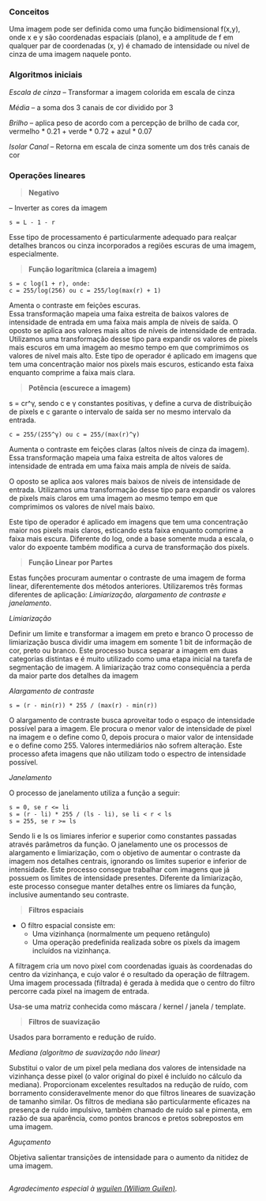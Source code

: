 ### Conceitos

Uma imagem pode ser definida como uma função bidimensional f(x,y), onde x e y são coordenadas espaciais (plano), e a amplitude de f em qualquer par de coordenadas (x, y) é chamado de intensidade ou nível de cinza de uma imagem naquele ponto.


### Algoritmos iniciais

*Escala de cinza* – Transformar a imagem colorida em escala de cinza

*Média* – a soma dos 3 canais de cor dividido por 3

*Brilho* – aplica peso de acordo com a percepção de brilho de cada cor, vermelho * 0.21 + verde * 0.72 + azul * 0.07

*Isolar Canal* – Retorna em escala de cinza somente um dos três canais de cor


### Operações lineares

> **Negativo**

– Inverter as cores da imagem

```
s = L - 1 - r
```

Esse tipo de processamento é particularmente adequado para realçar detalhes brancos ou cinza incorporados a regiões escuras de uma imagem, especialmente.

> **Função logarítmica (clareia a imagem)**

```
s = c log(1 + r), onde:
c = 255/log(256) ou c = 255/log(max(r) + 1)
```

Amenta o contraste em feições escuras.        
Essa transformação mapeia uma faixa estreita de baixos valores de intensidade de entrada em uma faixa mais ampla de níveis de saída.
O oposto se aplica aos valores mais altos de níveis de intensidade de entrada.
Utilizamos uma transformação desse tipo para expandir os valores de pixels mais escuros em uma imagem ao mesmo tempo em que comprimimos os valores de nível mais alto.
Este tipo de operador é aplicado em imagens que tem uma concentração maior nos pixels mais escuros, esticando esta faixa enquanto comprime a faixa mais clara.

> **Potência (escurece a imagem)**

s = cr^γ, sendo c e γ constantes positivas, γ define a curva de distribuição de pixels e c garante o intervalo de saída ser no mesmo intervalo da entrada.

```
c = 255/(255^γ) ou c = 255/(max(r)^γ)
```

Aumenta o contraste em feições claras (altos níveis de cinza da imagem).
Essa transformação mapeia uma faixa estreita de altos valores de intensidade de entrada em uma faixa mais ampla de níveis de saída.
        
O oposto se aplica aos valores mais baixos de níveis de intensidade de entrada. Utilizamos uma transformação desse tipo para expandir os valores de pixels mais claros em uma imagem ao mesmo tempo em que comprimimos os valores de nível mais baixo.
        
Este tipo de operador é aplicado em imagens que tem uma concentração maior nos pixels mais claros, esticando esta faixa enquanto comprime a faixa mais escura.
Diferente do log, onde a base somente muda a escala, o valor do expoente também modifica a curva de transformação dos pixels.


> **Função Linear por Partes**

Estas funções procuram aumentar o contraste de uma imagem de forma linear, diferentemente dos métodos anteriores.
Utilizaremos três formas diferentes de aplicação: *Limiarização, alargamento de contraste e janelamento*.

*Limiarização*

Definir um limite e transformar a imagem em preto e branco
O processo de limiarização busca dividir uma imagem em somente 1 bit de informação de cor, preto ou branco.
Este processo busca separar a imagem em duas categorias distintas e é muito utilizado como uma etapa inicial na tarefa de segmentação de imagem.
A limiarização traz como consequência a perda da maior parte dos detalhes da imagem

*Alargamento de contraste*

```
s = (r - min(r)) * 255 / (max(r) - min(r))
```

O alargamento de contraste busca aproveitar todo o espaço de intensidade possível para a imagem.
Ele procura o menor valor de intensidade de pixel na imagem e o define como 0, depois procura o maior valor de intensidade e o define como 255. Valores intermediários não sofrem alteração.
Este processo afeta imagens que não utilizam todo o espectro de intensidade possível.

*Janelamento*

O processo de janelamento utiliza a função a seguir:

```
s = 0, se r <= li
s = (r - li) * 255 / (ls - li), se li < r < ls
s = 255, se r >= ls
```

Sendo li e ls os limiares inferior e superior como constantes passadas através parâmetros da função.
O janelamento une os processos de alargamento e limiarização, com o objetivo de aumentar o contraste da imagem nos detalhes centrais, ignorando os limites superior e inferior de intensidade.
Este processo consegue trabalhar com imagens que já possuem os limites de intensidade presentes.
Diferente da limiarização, este processo consegue manter detalhes entre os limiares da função, inclusive aumentando seu contraste.


> **Filtros espaciais**

- O filtro espacial consiste em:
	- Uma vizinhança (normalmente um pequeno retângulo)
	- Uma operação predefinida realizada sobre os pixels da imagem incluídos na vizinhança.
	
A filtragem cria um novo pixel com coordenadas iguais às coordenadas do centro da vizinhança, e cujo valor é o resultado da operação de filtragem. Uma imagem processada (filtrada) é gerada à medida que o centro do filtro percorre cada pixel na imagem de entrada.

Usa-se uma matriz conhecida como máscara / kernel / janela / template.

> **Filtros de suavização**

Usados para borramento e redução de ruído.

*Mediana (algoritmo de suavização não linear)*

Substitui o valor de um pixel pela mediana dos valores de intensidade na vizinhança desse pixel (o valor original do pixel é incluído no cálculo da mediana). 
Proporcionam excelentes resultados na redução de ruído, com borramento consideravelmente menor do que filtros lineares de suavização de tamanho similar.
Os filtros de mediana são particularmente eficazes na presença de ruído impulsivo, também chamado de ruído sal e pimenta, em razão de sua aparência, como pontos brancos e pretos sobrepostos em uma imagem.

*Aguçamento*

Objetiva salientar transições de intensidade para o aumento da nitidez de uma imagem.

##

*Agradecimento especial à [wguilen (William Guilen)](https://github.com/wguilen).*
